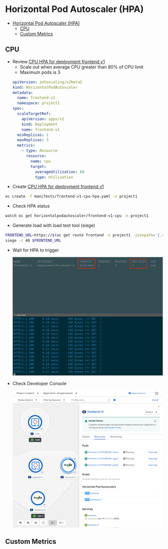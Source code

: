 # Horizontal Pod Autoscaler (HPA)
<!-- TOC -->

- [Horizontal Pod Autoscaler (HPA)](#horizontal-pod-autoscaler-hpa)
  - [CPU](#cpu)
  - [Custom Metrics](#custom-metrics)

<!-- /TOC -->
## CPU
- Review [CPU HPA for deployment frontend v1](manifests/frontend-v1-cpu-hpa.yaml)
    - Scale out when average CPU greater than 80% of CPU limit
    - Maximum pods is 3
    ```yaml
    apiVersion: autoscaling/v2beta2
    kind: HorizontalPodAutoscaler
    metadata:
      name: frontend-v1
      namespace: project1
    spec:
      scaleTargetRef:
        apiVersion: apps/v1
        kind: Deployment
        name: frontend-v1
      minReplicas: 1
      maxReplicas: 3
      metrics:
        - type: Resource
          resource:
            name: cpu
            target:
              averageUtilization: 80
              type: Utilization
    ```
- Create [CPU HPA for deployment frontend v1](manifests/frontend-v1-cpu-hpa.yaml)
```bash
oc create -f manifests/frontend-v1-cpu-hpa.yaml -n project1
```
- Check HPA status
```bash
watch oc get horizontalpodautoscaler/frontend-v1-cpu -n project1
```
- Generate load with load test tool (siege)
```bash
FRONTEND_URL=https://$(oc get route frontend -n project1 -jsonpath='{.spec.host}')
siege -c 40 $FRONTEND_URL
```
- Wait for HPA to trigger
  
  ![](images/hpa-cpu-status.png)

- Check Developer Console
  
  ![](images/hpa-cpu-dev-console.png)

<!-- ## Memory -->

## Custom Metrics

